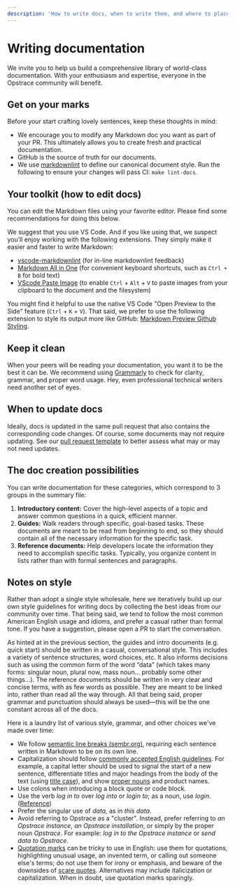 ```yaml
---
description: 'How to write docs, when to write them, and where to place them.'
---
```


# Writing documentation

We invite you to help us build a comprehensive library of world-class documentation.
With your enthusiasm and expertise, everyone in the Opstrace community will benefit.

## Get on your marks

Before your start crafting lovely sentences, keep these thoughts in mind:

* We encourage you to modify any Markdown doc you want as part of your PR. This ultimately allows you to create fresh and practical documentation.
* GitHub is the source of truth for our documents.
* We use [markdownlint](https://github.com/DavidAnson/markdownlint) to define our canonical document style. Run the following to ensure your changes will pass CI: `make lint-docs`.

## Your toolkit (how to edit docs)

You can edit the Markdown files using your favorite editor.
Please find some recommendations for doing this below.

We suggest that you use VS Code.
And if you like using that, we suspect you’ll enjoy working with the following extensions.
They simply make it easier and faster to write Markdown:

* [vscode-markdownlint](https://marketplace.visualstudio.com/items?itemName=DavidAnson.vscode-markdownlint) (for in-line markdownlint feedback)
* [Markdown All in One](https://marketplace.visualstudio.com/items?itemName=yzhang.markdown-all-in-one) (for convenient keyboard shortcuts, such as `Ctrl + B` for bold text)
* [VScode Paste Image](https://marketplace.visualstudio.com/items?itemName=mushan.vscode-paste-image) (to enable `Ctrl` + `Alt` + `V` to paste images from your clipboard to the document and the filesystem)

You might find it helpful to use the native VS Code "Open Preview to the Side" feature (`Ctrl` + `K` + `V`).
That said, we prefer to use the following extension to style its output more like GitHub:
[Markdown Preview Github Styling](https://marketplace.visualstudio.com/items?itemName=bierner.markdown-preview-github-styles).

## Keep it clean

When your peers will be reading your documentation, you want it to be the best it can be.
We recommend using [Grammarly](https://www.grammarly.com) to check for clarity, grammar, and proper word usage.
Hey, even professional technical writers need another set of eyes.

## When to update docs

Ideally, docs is updated in the same pull request that also contains the corresponding code changes. Of course, some documents may not require updating. See our [pull request template](https://github.com/opstrace/opstrace/blob/main/.github/pull_request_template.md) to better assess what may or may not need updates.


## The doc creation possibilities

You can write documentation for these categories, which correspond to 3 groups in the summary file:

1. **Introductory content:** Cover the high-level aspects of a topic and answer common questions in a quick, efficient manner.
2. **Guides:** Walk readers through specific, goal-based tasks. These documents are meant to be read from beginning to end, so they should contain all of the necessary information for the specific task.
3. **Reference documents:** Help developers locate the information they need to accomplish specific tasks. Typically, you organize content in lists rather than with formal sentences and paragraphs.

## Notes on style

Rather than adopt a single style wholesale, here we iteratively build up our own style guidelines for writing docs by collecting the best ideas from our community over time.
That being said, we tend to follow the most common American English usage and idioms, and prefer a casual rather than formal tone.
If you have a suggestion, please open a PR to start the conversation.

As hinted at in the previous section, the guides and intro documents (e.g. quick start) should be written in a casual, conversational style.
This includes a variety of sentence structures, word choices, etc.
It also informs decisions such as using the common form of the word “data” (which takes many forms: singular noun, plural now, mass noun…  probably some other things…).
The reference documents should be written in very clear and concise terms, with as few words as possible.
They are meant to be linked into, rather than read all the way through.
All that being said, proper grammar and punctuation should always be used—this will be the one constant across all of the docs.

Here is a laundry list of various style, grammar, and other choices we've made over time:

* We follow [semantic line breaks (sembr.org)](https://sembr.org), requiring each sentence written in Markdown to be on its own line.
* Capitalization should follow [commonly accepted English guidelines](https://www.grammarly.com/blog/capitalization-rules/).
  For example, a capital letter should be used to signal the start of a new sentence, differentiate titles and major headings from the body of the text (using [title case](https://en.wikipedia.org/wiki/Title_case)), and show [proper nouns](https://www.grammarly.com/blog/proper-nouns/) and product names.
* Use colons when introducing a block quote or code block.
* Use the verb _log in to_ over _log into_ or _login to_; as a noun, use _login_.  ([Reference](https://grammarist.com/spelling/log-in-login))
* Prefer the singular use of _data,_ as in _this data_.
* Avoid referring to Opstrace as a "cluster".
  Instead, prefer referring to _an Opstrace instance_, _an Opstrace installation_, or simply by the proper noun _Opstrace_.
  For example: _log in to the Opstrace instance_ or _send data to Opstrace._
* [Quotation marks](https://en.wikipedia.org/wiki/Quotation_marks_in_English#Nonstandard_usage) can be tricky to use in English: use them for quotations, highlighting unusual usage, an invented term, or calling out someone else's terms; do not use them for irony or emphasis, and beware of the downsides of [scare quotes](https://en.wikipedia.org/wiki/Scare_quotes).
  Alternatives may include italicization or capitalization.
  When in doubt, use quotation marks sparingly.

